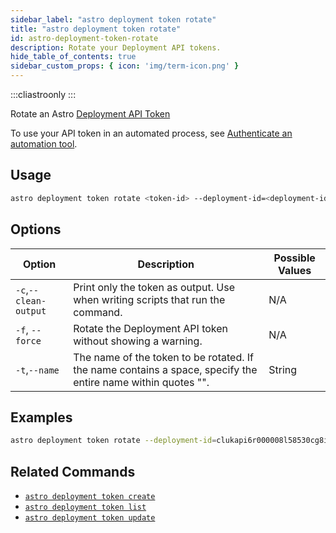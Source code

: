```yaml
---
sidebar_label: "astro deployment token rotate"
title: "astro deployment token rotate"
id: astro-deployment-token-rotate
description: Rotate your Deployment API tokens.
hide_table_of_contents: true
sidebar_custom_props: { icon: 'img/term-icon.png' }
---
```


:::cliastroonly
:::

Rotate an Astro [Deployment API Token](deployment-api-tokens.md)

To use your API token in an automated process, see [Authenticate an automation tool](automation-authentication.md).

## Usage

```sh
astro deployment token rotate <token-id> --deployment-id=<deployment-id> [flags]
```

## Options

| Option                         | Description                                                                            | Possible Values                                                                |
| ------------------------------ | -------------------------------------------------------------------------------------- | ------------------------------------------------------------------------------ |
| `-c`,`--clean-output`           |    Print only the token as output. Use when writing scripts that run the command.                                           | N/A |
| `-f`, `--force` | Rotate the Deployment API token without showing a warning. | N/A                                          |
| `-t`,`--name`          | The name of the token to be rotated. If the name contains a space, specify the entire name within quotes "".          | String                                                         |

## Examples

```bash
astro deployment token rotate --deployment-id=clukapi6r000008l58530cg8i --name "My token"
```

## Related Commands

- [`astro deployment token create`](cli/astro-deployment-create.md)
- [`astro deployment token list`](cli/astro-deployment-token-list.md)
- [`astro deployment token update`](cli/astro-deployment-token-update.md)
